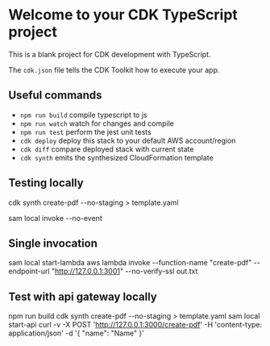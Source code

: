 # Welcome to your CDK TypeScript project

This is a blank project for CDK development with TypeScript.

The `cdk.json` file tells the CDK Toolkit how to execute your app.

## Useful commands

* `npm run build`   compile typescript to js
* `npm run watch`   watch for changes and compile
* `npm run test`    perform the jest unit tests
* `cdk deploy`      deploy this stack to your default AWS account/region
* `cdk diff`        compare deployed stack with current state
* `cdk synth`       emits the synthesized CloudFormation template

## Testing locally

cdk synth create-pdf --no-staging > template.yaml

sam local invoke --no-event

## Single invocation
sam local start-lambda
aws lambda invoke --function-name "create-pdf" --endpoint-url "http://127.0.0.1:3001" --no-verify-ssl out.txt

## Test with api gateway locally
npm run build
cdk synth create-pdf --no-staging > template.yaml
sam local start-api
curl -v -X POST 'http://127.0.0.1:3000/create-pdf' -H 'content-type: application/json' -d '{ "name": "Name" }'
